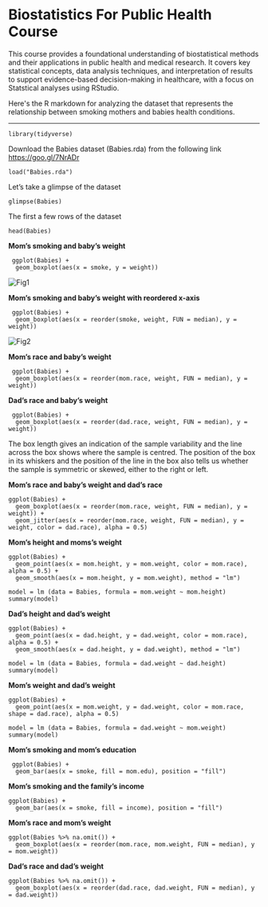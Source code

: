 # Biostatistics For Public Health Course
This course provides a foundational understanding of biostatistical methods and their applications in public health and medical research. It covers key statistical concepts, data analysis techniques, and interpretation of results to support evidence-based decision-making in healthcare, with a focus on Statstical analyses using RStudio.


Here's the R markdown for analyzing the dataset that represents the relationship between smoking mothers and babies health conditions.

---

```{r}
library(tidyverse) 
```

Download the Babies dataset (Babies.rda) from the following link https://goo.gl/7NrADr
```{r}
load("Babies.rda")
```
Let’s take a glimpse of the dataset
```{r}
glimpse(Babies)
```

The first a few rows of the dataset
```{r}
head(Babies)
```

**Mom’s smoking and baby’s weight** 
```{r}
 ggplot(Babies) +
  geom_boxplot(aes(x = smoke, y = weight))
```

![Fig1](https://github.com/user-attachments/assets/86e3c0c1-9076-455e-953a-450bdc437b10)


**Mom’s smoking and baby’s weight with reordered x-axis**
```{r}
 ggplot(Babies) +
  geom_boxplot(aes(x = reorder(smoke, weight, FUN = median), y = weight))
```

![Fig2](https://github.com/user-attachments/assets/661e3fda-9bdc-4235-beee-10a6587ca384)


**Mom’s race and baby’s weight**

```{r}
 ggplot(Babies) +
  geom_boxplot(aes(x = reorder(mom.race, weight, FUN = median), y = weight))
```

**Dad’s race and baby’s weight**

```{r}
 ggplot(Babies) +
  geom_boxplot(aes(x = reorder(dad.race, weight, FUN = median), y = weight))
```

The box length gives an indication of the sample variability and the line across the box shows where the sample is centred. The position of the box in its whiskers and the position of the line in the box also tells us whether the sample is symmetric or skewed, either to the right or left.

**Mom’s race and baby’s weight and dad’s race**
```{r}
ggplot(Babies) +
  geom_boxplot(aes(x = reorder(mom.race, weight, FUN = median), y = weight)) +
  geom_jitter(aes(x = reorder(mom.race, weight, FUN = median), y = weight, color = dad.race), alpha = 0.5)
```

**Mom’s height and moms’s weight**
```{r}
ggplot(Babies) +
  geom_point(aes(x = mom.height, y = mom.weight, color = mom.race), alpha = 0.5) +
  geom_smooth(aes(x = mom.height, y = mom.weight), method = "lm")

```

```{r}
model = lm (data = Babies, formula = mom.weight ~ mom.height)
summary(model)
```

**Dad’s height and dad’s weight**
```{r}
ggplot(Babies) +
  geom_point(aes(x = dad.height, y = dad.weight, color = mom.race), alpha = 0.5) +
  geom_smooth(aes(x = dad.height, y = dad.weight), method = "lm")
```

```{r}
model = lm (data = Babies, formula = dad.weight ~ dad.height)
summary(model)
```

**Mom’s weight and dad’s weight**
```{r}
ggplot(Babies) +
  geom_point(aes(x = mom.weight, y = dad.weight, color = mom.race, shape = dad.race), alpha = 0.5)
```

```{r}
model = lm (data = Babies, formula = dad.weight ~ mom.weight)
summary(model)
```

**Mom’s smoking and mom’s education**
```{r}
 ggplot(Babies) +
  geom_bar(aes(x = smoke, fill = mom.edu), position = "fill")
```

**Mom’s smoking and the family’s income**
```{r}
ggplot(Babies) +
  geom_bar(aes(x = smoke, fill = income), position = "fill")
```

**Mom’s race and mom’s weight**
```{r}
ggplot(Babies %>% na.omit()) +
  geom_boxplot(aes(x = reorder(mom.race, mom.weight, FUN = median), y = mom.weight))
```

**Dad’s race and dad’s weight**
```{r}
ggplot(Babies %>% na.omit()) +
  geom_boxplot(aes(x = reorder(dad.race, dad.weight, FUN = median), y = dad.weight))
```
